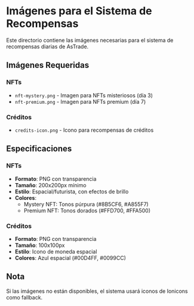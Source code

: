 # Imágenes para el Sistema de Recompensas

Este directorio contiene las imágenes necesarias para el sistema de recompensas diarias de AsTrade.

## Imágenes Requeridas

### NFTs
- `nft-mystery.png` - Imagen para NFTs misteriosos (día 3)
- `nft-premium.png` - Imagen para NFTs premium (día 7)

### Créditos
- `credits-icon.png` - Icono para recompensas de créditos

## Especificaciones

### NFTs
- **Formato**: PNG con transparencia
- **Tamaño**: 200x200px mínimo
- **Estilo**: Espacial/futurista, con efectos de brillo
- **Colores**: 
  - Mystery NFT: Tonos púrpura (#8B5CF6, #A855F7)
  - Premium NFT: Tonos dorados (#FFD700, #FFA500)

### Créditos
- **Formato**: PNG con transparencia
- **Tamaño**: 100x100px
- **Estilo**: Icono de moneda espacial
- **Colores**: Azul espacial (#00D4FF, #0099CC)

## Nota
Si las imágenes no están disponibles, el sistema usará iconos de Ionicons como fallback. 